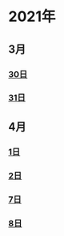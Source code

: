 # 2021年
## 3月
### [30日](https://github.com/mylu314/blog/blob/main/%E6%97%B6%E9%97%B4%E7%BA%BF/2021/Mar./30.md)
### [31日](https://github.com/mylu314/blog/edit/main/%E6%97%B6%E9%97%B4%E7%BA%BF/2021/Mar./31.md)
## 4月
### [1日](https://github.com/mylu314/blog/blob/main/timeline/2021/April/1.md)
### [2日](https://github.com/mylu314/blog/blob/main/timeline/2021/April/2.md)
### [7日](https://github.com/mylu314/blog/blob/main/timeline/2021/April/7.md)
### [8日](https://github.com/mylu314/blog/blob/main/timeline/2021/April/8.md)
